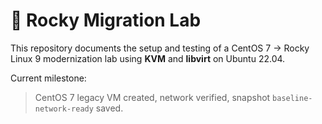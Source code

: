 # 🧱 Rocky Migration Lab

This repository documents the setup and testing of a CentOS 7 → Rocky Linux 9 modernization lab using **KVM** and **libvirt** on Ubuntu 22.04.

Current milestone:  
> CentOS 7 legacy VM created, network verified, snapshot `baseline-network-ready` saved.
